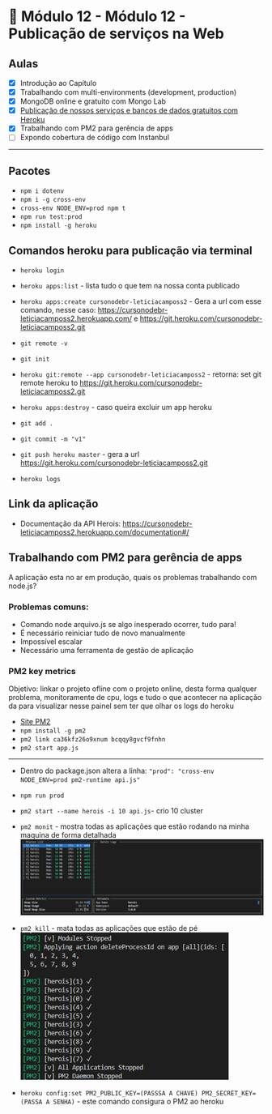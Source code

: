 # 🤯 Módulo 12 - Módulo 12 - Publicação de serviços na Web

## Aulas

- [x] Introdução ao Capítulo
- [x] Trabalhando com multi-environments (development, production)
- [x] MongoDB online e gratuito com Mongo Lab
- [x] [Publicação de nossos serviços e bancos de dados gratuitos com Heroku](./app-heroku)
- [x] Trabalhando com PM2 para gerência de apps
- [ ] Expondo cobertura de código com Instanbul

***

## Pacotes

- `npm i dotenv`
- `npm i -g cross-env`
- `cross-env NODE_ENV=prod npm t`
- `npm run test:prod`
- `npm install -g heroku`

## Comandos heroku para publicação via terminal

- `heroku login`
- `heroku apps:list` - lista tudo o que tem na nossa conta publicado
- `heroku apps:create cursonodebr-leticiacamposs2` - Gera a url com esse comando, nesse caso: https://cursonodebr-leticiacamposs2.herokuapp.com/ e https://git.heroku.com/cursonodebr-leticiacamposs2.git
- `git remote -v`
- `git init`  
- `heroku git:remote --app cursonodebr-leticiacamposs2` - retorna: set git remote heroku to https://git.heroku.com/cursonodebr-leticiacamposs2.git
- `heroku apps:destroy` - caso queira excluir um app heroku 

- `git add .`
- `git commit -m "v1"` 
- `git push heroku master` - gera a url https://git.heroku.com/cursonodebr-leticiacamposs2.git
- `heroku logs` 

## Link da aplicação

- Documentação da API Herois: https://cursonodebr-leticiacamposs2.herokuapp.com/documentation#/

## Trabalhando com PM2 para gerência de apps
A aplicação esta no ar em produção, quais os problemas trabalhando com node.js? 

### Problemas comuns:
- Comando node arquivo.js se algo inesperado ocorrer, tudo para!
- É necessário reiniciar tudo de novo manualmente
- Impossível escalar
- Necessário uma ferramenta de gestão de aplicação

### PM2 key metrics

Objetivo: linkar o projeto ofline com o projeto online, desta forma qualquer problema, monitoramente de cpu, logs e tudo o que acontecer na aplicação da para visualizar nesse painel sem ter que olhar os logs do heroku

- [Site PM2](https://pm2.keymetrics.io/)
- `npm install -g pm2`
- `pm2 link ca36kfz26o9xnum bcqqy8gvcf9fnhn`
- `pm2 start app.js`

<hr/>

- Dentro do package.json altera a linha: `"prod": "cross-env NODE_ENV=prod pm2-runtime api.js"`
- `npm run prod`
- `pm2 start --name herois -i 10 api.js`- crio 10 cluster

- `pm2 monit` - mostra todas as aplicações que estão rodando na minha maquina de forma detalhada
![monitor](./assets/monitor.png)
<p></p>

- `pm2 kill` - mata todas as aplicações que estão de pé
![mata-processos](./assets/mata-processos.png)
<p></p>

- `heroku config:set PM2_PUBLIC_KEY=(PASSSA A CHAVE) PM2_SECRET_KEY=(PASSA A SENHA)` - este comando consigura o PM2 ao heroku 
